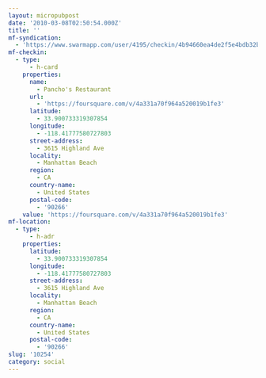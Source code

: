 ```yaml
---
layout: micropubpost
date: '2010-03-08T02:50:54.000Z'
title: ''
mf-syndication:
  - 'https://www.swarmapp.com/user/4195/checkin/4b94660ea4de2f5e4bdb32bc'
mf-checkin:
  - type:
      - h-card
    properties:
      name:
        - Pancho's Restaurant
      url:
        - 'https://foursquare.com/v/4a331a70f964a520019b1fe3'
      latitude:
        - 33.900733319307854
      longitude:
        - -118.41777580727803
      street-address:
        - 3615 Highland Ave
      locality:
        - Manhattan Beach
      region:
        - CA
      country-name:
        - United States
      postal-code:
        - '90266'
    value: 'https://foursquare.com/v/4a331a70f964a520019b1fe3'
mf-location:
  - type:
      - h-adr
    properties:
      latitude:
        - 33.900733319307854
      longitude:
        - -118.41777580727803
      street-address:
        - 3615 Highland Ave
      locality:
        - Manhattan Beach
      region:
        - CA
      country-name:
        - United States
      postal-code:
        - '90266'
slug: '10254'
category: social
---
```

